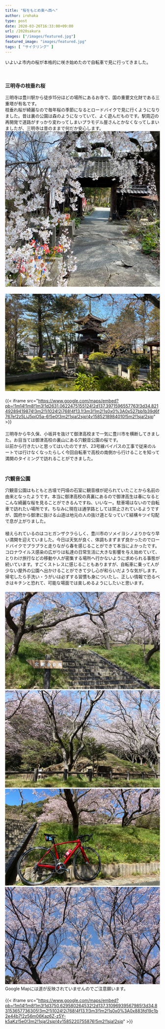 ```yaml
---
title: "桜をもとめ東へ西へ"
author: irohaka
type: post
date: 2020-03-26T16:33:00+09:00
url: /2020sakura
images: ["/images/featured.jpg"]
featured_image: "images/featured.jpg"
tags: [ "サイクリング" ]
---
```


いよいよ市内の桜が本格的に咲き始めたので自転車で見に行ってきました。
<!--more-->
<br>

### 三明寺の枝垂れ桜
三明寺は豊川駅から徒歩15分ほどの場所にあるお寺で、国の重要文化財である三重塔が有名です。  
枝垂れ桜が綺麗なので毎年桜の季節になるとロードバイクで見に行くようになりました。昔は裏の公園は森のようになっていて、よく遊んだものです。駅周辺の再開発で道路がすっかり変わってしまいプラモデル屋さんとかなくなってしまいましたが、三明寺は昔のままで何だか安心します。  
![三明寺の枝垂れ桜](images/2020-0326-01-2.jpg)  
　  
![三明寺の三重塔](images/2020-0326-01.jpg)  
　  
{{< iframe src="https://www.google.com/maps/embed?pb=!1m14!1m8!1m3!1d2631.0622475155124!2d137.3971596557763!3d34.82149289419874!3m2!1i1024!2i768!4f13.1!3m3!1m2!1s0x0%3A0x527bb1b39d6f767e!2z5LiJ5piO5a-6!5e0!3m2!1sja!2sjp!4v1585218984010!5m2!1sja!2sjp" >}}  
　  
三明寺から牛久保、小坂井を抜けて御津高校まで一気に豊川市を横断してきました。お目当ては御津高校の裏山にある穴観音公園の桜です。  
以前から行きたいと思ってはいたのですが、23号線バイパスの工事で従来のルートでは行けなくなったらしく今回自転車で高校の南側から行けることを知って満開のタイミングで訪れることができました。  
　  
### 穴観音公園
穴観音公園はもともと古墳で円墳の石室に観音様が祀られていたことから名前の由来となったようです。本当に御津高校の真裏にあるので御津高生は春になるとこんな綺麗な桜を見ることができるんですね、いいなー。駐車場はないので自転車で訪れたい場所です。ちなみに現在は通学路としては禁止されているようですが、国府から御津に抜ける山道は地元の人の抜け道となっていて結構キツイ勾配で息が上がりました。  
　  
植えられているのはコヒガンザクラらしく、豊川市のソメイヨシノよりかなり早い満開を迎えていました。今日は天気が良く、体調もまずまず良かったのでロードバイクでプラプラと走りながら春を感じることができて本当によかったです。コロナウイルス感染の広がりは私達の日常生活に大きな影響を与え始めていて、とりわけ旅行などの移動や人が密集する場所へ行かないように求められる事態が続いています。すごくストレスに感じることもありますが、自転車に乗って人が少ない屋外の公園へ出かけることができて少し心が和らいだような気がします。帰宅したら手洗い・うがいは必ずする習慣も身についたし、正しい情報で恐るべきはキチンと恐れて、可能な場面では楽しめるようにしたいと思います。  
　　  
![穴観音公園](images/2020-0326-02.jpg)　　
　　  
![玄室が残る古墳としても貴重だと思います。](images/2020-0326-03.jpg)
　　  
![快晴かつ満開という幸運に恵まれました。](images/2020-0326-04.jpg)
　　  
![春です。](images/2020-0326-05.jpg)
　  
Google Mapには道が反映されていませんのでご注意願います。  
　  
{{< iframe src="https://www.google.com/maps/embed?pb=!1m14!1m8!1m3!1d3750.629580264532!2d137.31096939567985!3d34.83153657736305!3m2!1i1024!2i768!4f13.1!3m3!1m2!1s0x0%3A0x883fd19c1b2e44b7!2z56m06Kaz6Z-z5Y-k5aKz!5e0!3m2!1sja!2sjp!4v1585220755876!5m2!1sja!2sjp" >}}
